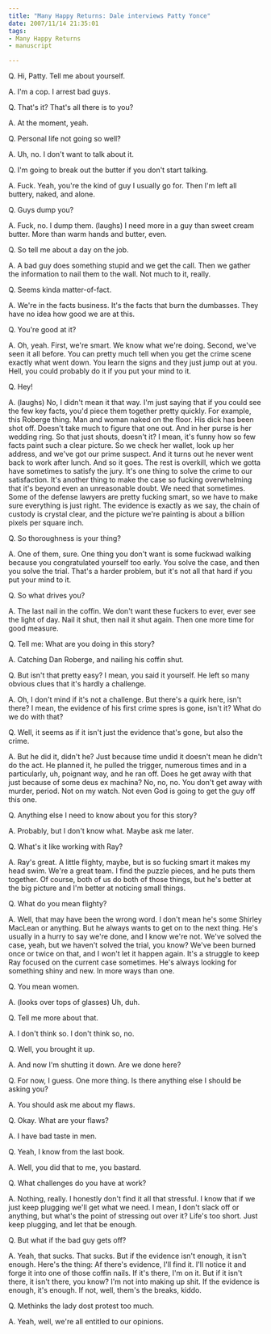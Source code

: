 ```yaml
--- 
title: "Many Happy Returns: Dale interviews Patty Yonce"
date: 2007/11/14 21:35:01
tags: 
- Many Happy Returns
- manuscript

---
```


Q. Hi, Patty.  Tell me about yourself.

A. I'm a cop.  I arrest bad guys.

Q. That's it?  That's all there is to you?

A. At the moment, yeah.

Q. Personal life not going so well?

A. Uh, no.  I don't want to talk about it.

Q. I'm going to break out the butter if you don't start talking.

A. Fuck.  Yeah, you're the kind of guy I usually go for.  Then I'm left all buttery, naked, and alone.

Q. Guys dump you?

A. Fuck, no.  I dump them.  (laughs) I need more in a guy than sweet cream butter.  More than warm hands and butter, even.

Q. So tell me about a day on the job.

A. A bad guy does something stupid and we get the call.  Then we gather the information to nail them to the wall.  Not much to it, really.

Q. Seems kinda matter-of-fact.

A. We're in the facts business.  It's the facts that burn the dumbasses.  They have no idea how good we are at this.

Q. You're good at it?

A. Oh, yeah.  First, we're smart.  We know what we're doing.  Second, we've seen it all before.  You can pretty much tell when you get the crime scene exactly what went down.  You learn the signs and they just jump out at you.  Hell, you could probably do it if you put your mind to it.

Q. Hey!

A. (laughs) No, I didn't mean it that way.  I'm just saying that if you could see the few key facts, you'd piece them together pretty quickly.  For example, this Roberge thing.  Man and woman naked on the floor.  His dick has been shot off.  Doesn't take much to figure that one out.  And in her purse is her wedding ring.  So that just shouts, doesn't it?  I mean, it's funny how so few facts paint such a clear picture.  So we check her wallet, look up her address, and we've got our prime suspect.  And it turns out he never went back to work after lunch.  And so it goes.  The rest is overkill, which we gotta have sometimes to satisfy the jury.  It's one thing to solve the crime to our satisfaction.  It's another thing to make the case so fucking overwhelming that it's beyond even an unreasonable doubt.  We need that sometimes.  Some of the defense lawyers are pretty fucking smart, so we have to make sure everything is just right.  The evidence is exactly as we say, the chain of custody is crystal clear, and the picture we're painting is about a billion pixels per square inch.

Q. So thoroughness is your thing?

A. One of them, sure.  One thing you don't want is some fuckwad walking because you congratulated yourself too early.  You solve the case, and then you solve the trial.  That's a harder problem, but it's not all that hard if you put your mind to it.

Q. So what drives you?

A. The last nail in the coffin.  We don't want these fuckers to ever, ever see the light of day.  Nail it shut, then nail it shut again.  Then one more time for good measure.

Q. Tell me:  What are you doing in this story?

A. Catching Dan Roberge, and nailing his coffin shut.

Q. But isn't that pretty easy?  I mean, you said it yourself.  He left so many obvious clues that it's hardly a challenge.

A. Oh, I don't mind if it's not a challenge.  But there's a quirk here, isn't there?  I mean, the evidence of his first crime spres is gone, isn't it?  What do we do with that?

Q. Well, it seems as if it isn't just the evidence that's gone, but also the crime.

A. But he did it, didn't he?  Just because time undid it doesn't mean he didn't do the act.  He planned it, he pulled the trigger, numerous times and in a particularly, uh, poignant way, and he ran off.  Does he get away with that just because of some deus ex machina?  No, no, no.  You don't get away with murder, period.  Not on my watch.  Not even God is going to get the guy off this one.

Q. Anything else I need to know about you for this story?

A. Probably, but I don't know what.  Maybe ask me later.

Q. What's it like working with Ray?

A. Ray's great.  A little flighty, maybe, but is so fucking smart it makes my head swim.  We're a great team.  I find the puzzle pieces, and he puts them together.  Of course, both of us do both of those things, but he's better at the big picture and I'm better at noticing small things.

Q. What do you mean flighty?

A. Well, that may have been the wrong word.  I don't mean he's some Shirley MacLean or anything.  But he always wants to get on to the next thing.  He's usually in a hurry to say we're done, and I know we're not.  We've solved the case, yeah, but we haven't solved the trial, you know?  We've been burned once or twice on that, and I won't let it happen again.  It's a struggle to keep Ray focused on the current case sometimes.  He's always looking for something shiny and new.  In more ways than one.

Q. You mean women.

A. (looks over tops of glasses)  Uh, duh.

Q. Tell me more about that.

A. I don't think so.  I don't think so, no.

Q. Well, you brought it up.

A. And now I'm shutting it down.  Are we done here?

Q. For now, I guess.  One more thing.  Is there anything else I should be asking you?

A. You should ask me about my flaws.

Q. Okay.  What are your flaws?

A. I have bad taste in men.

Q. Yeah, I know from the last book.

A. Well, you did that to me, you bastard.

Q. What challenges do you have at work?

A. Nothing, really.  I honestly don't find it all that stressful.  I know that if we just keep plugging we'll get what we need.  I mean, I don't slack off or anything, but what's the point of stressing out over it?  Life's too short.  Just keep plugging, and let that be enough.

Q. But what if the bad guy gets off?

A. Yeah, that sucks.  That sucks.  But if the evidence isn't enough, it isn't enough.  Here's the thing:  Af there's evidence, I'll find it.  I'll notice it and forge it into one of those coffin nails.  If it's there, I'm on it.  But if it isn't there, it isn't there, you know?  I'm not into making up shit.  If the evidence is enough, it's enough.  If not, well, them's the breaks, kiddo.

Q. Methinks the lady dost protest too much.

A. Yeah, well, we're all entitled to our opinions.
